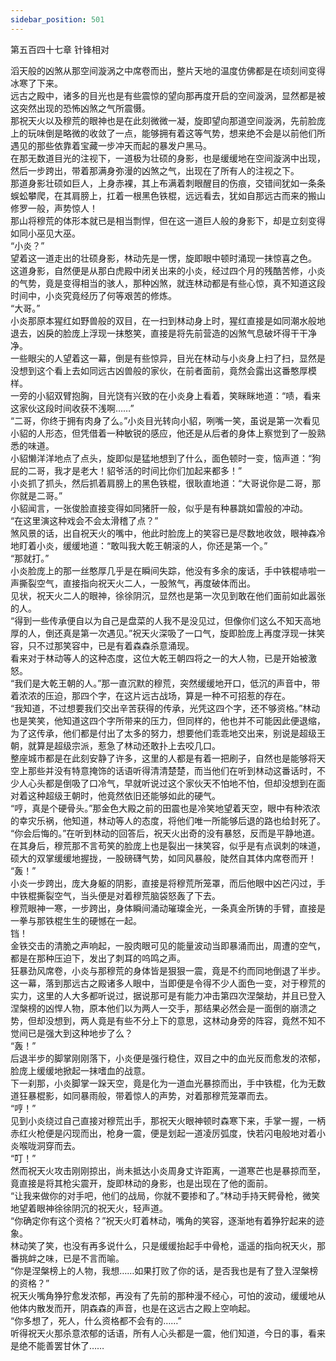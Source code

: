 ```yaml
---
sidebar_position: 501
---
```

 第五百四十七章 针锋相对


滔天般的凶煞从那空间漩涡之中席卷而出，整片天地的温度仿佛都是在顷刻间变得冰寒了下来。  
远古之殿中，诸多的目光也是有些震惊的望向那再度开启的空间漩涡，显然都是被这突然出现的恐怖凶煞之气所震慑。  
那祝天火以及穆荒的眼神也是在此刻微微一凝，旋即望向那道空间漩涡，先前脸庞上的玩味倒是略微的收敛了一点，能够拥有着这等气势，想来绝不会是以前他们所遇见的那些依靠着宝藏一步冲天而起的暴发户黑马。  
在那无数道目光的注视下，一道极为壮硕的身影，也是缓缓地在空间漩涡中出现，然后一步跨出，带着那满身弥漫的凶煞之气，出现在了所有人的注视之下。  
那道身影壮硕如巨人，上身赤裸，其上布满着刺眼醒目的伤痕，交错间犹如一条条蜈蚣攀爬，在其肩膀上，扛着一根黑色铁棍，远远看去，犹如自那远古而来的搬山修罗一般，声势惊人！  
那山将穆荒的体形本就已是相当剽悍，但在这一道巨人般的身影下，却是立刻变得如同小巫见大巫。  
“小炎？”  
望着这一道走出的壮硕身影，林动先是一愣，旋即眼中顿时涌现一抹惊喜之色。  
这道身影，自然便是从那白虎殿中闭关出来的小炎，经过四个月的残酷苦修，小炎的气势，竟是变得相当的骇人，那种凶煞，就连林动都是有些心惊，真不知道这段时间中，小炎究竟经历了何等艰苦的修炼。  
“大哥。”  
小炎那原本猩红如野兽般的双目，在一扫到林动身上时，猩红直接是如同潮水般地退去，凶戾的脸庞上浮现一抹憨笑，直接是将先前营造的凶煞气息破坏得干干净净。  
一些眼尖的人望着这一幕，倒是有些惊异，目光在林动与小炎身上扫了扫，显然是没想到这个看上去如同远古凶兽般的家伙，在前者面前，竟然会露出这番憨厚模样。  
一旁的小貂双臂抱胸，目光饶有兴致的在小炎身上看着，笑眯眯地道：“啧，看来这家伙这段时间收获不浅啊……”  
“二哥，你终于拥有肉身了么。”小炎目光转向小貂，咧嘴一笑，虽说是第一次看见小貂的人形态，但凭借着一种敏锐的感应，他还是从后者的身体上察觉到了一股熟悉的味道。  
小貂懒洋洋地点了点头，旋即似是猛地想到了什么，面色顿时一变，恼声道：“狗屁的二哥，我才是老大！貂爷活的时间比你们加起来都多！”  
小炎抓了抓头，然后抓着肩膀上的黑色铁棍，很耿直地道：“大哥说你是二哥，那你就是二哥。”  
小貂闻言，一张俊脸直接变得如同猪肝一般，似乎是有种暴跳如雷般的冲动。  
“在这里演这种戏会不会太滑稽了点？”  
煞风景的话，出自祝天火的嘴中，他此时脸庞上的笑容已是尽数地收敛，眼神森冷地盯着小炎，缓缓地道：“敢叫我大乾王朝滚的人，你还是第一个。”  
“那就打。”  
小炎脸庞上的那一丝憨厚几乎是在瞬间失踪，他没有多余的废话，手中铁棍哧啦一声撕裂空气，直接指向祝天火二人，一股煞气，再度破体而出。  
见状，祝天火二人的眼神，徐徐阴沉，显然也是第一次见到敢在他们面前如此嚣张的人。  
“得到一些传承便自以为自己是盘菜的人我不是没见过，但像你们这么不知天高地厚的人，倒还真是第一次遇见。”祝天火深吸了一口气，旋即脸庞上再度浮现一抹笑容，只不过那笑容中，已是有着森森杀意涌现。  
看来对于林动等人的这种态度，这位大乾王朝四将之一的大人物，已是开始被激怒。  
“我们是大乾王朝的人。”那一直沉默的穆荒，突然缓缓地开口，低沉的声音中，带着浓浓的压迫，那四个字，在这片远古战场，算是一种不可招惹的存在。  
“我知道，不过想要我们交出辛苦获得的传承，光凭这四个字，还不够资格。”林动也是笑笑，他知道这四个字所带来的压力，但同样的，他也并不可能因此便退缩，为了这传承，他们都是付出了太多的努力，想要他们乖乖地交出来，别说是超级王朝，就算是超级宗派，惹急了林动还敢扑上去咬几口。  
整座城市都是在此刻安静了许多，这里的人都是有着一把刷子，自然也是能够将天空上那些并没有特意掩饰的话语听得清清楚楚，而当他们在听到林动这番话时，不少人心头都是倒吸了口冷气，早就听说过这个家伙天不怕地不怕，但却没想到在面对着这种超级王朝时，他竟然依旧还能够如此的硬气。  
“哼，真是个硬骨头。”那金色大殿之前的田震也是冷笑地望着天空，眼中有种浓浓的幸灾乐祸，他知道，林动等人的态度，将他们唯一所能够后退的路也给封死了。  
“你会后悔的。”在听到林动的回答后，祝天火出奇的没有暴怒，反而是平静地道。  
在其身后，穆荒那不言苟笑的脸庞上也是裂出一抹笑容，似乎是有点讽刺的味道，硕大的双掌缓缓地握拢，一股磅礴气势，如同风暴般，陡然自其体内席卷而开！  
“轰！”  
小炎一步跨出，庞大身躯的阴影，直接是将穆荒所笼罩，而后他眼中凶芒闪过，手中铁棍撕裂空气，当头便是对着穆荒脑袋怒轰了下去。  
穆荒眼神一寒，一步跨出，身体瞬间涌动璀璨金光，一条真金所铸的手臂，直接是一拳与那铁棍生生的硬憾在一起。  
铛！  
金铁交击的清脆之声响起，一股肉眼可见的能量波动当即暴涌而出，周遭的空气，都是在那种压迫下，发出了刺耳的呜鸣之声。  
狂暴劲风席卷，小炎与那穆荒的身体皆是狠狠一震，竟是不约而同地倒退了半步。  
这一幕，落到那远古之殿诸多人眼中，当即便是令得不少人面色一变，对于穆荒的实力，这里的人大多都听说过，据说那可是有能力冲击第四次涅槃劫，并且已登入涅槃榜的凶悍人物，原本他们以为两人一交手，那结果必然会是一面倒的崩溃之势，但却没想到，两人竟是有些不分上下的意思，这林动身旁的阵容，竟然不知不觉间已是强大到这种地步了么？  
“轰！”  
后退半步的脚掌刚刚落下，小炎便是强行稳住，双目之中的血光反而愈发的浓郁，脸庞上缓缓地掀起一抹嗜血的战意。  
下一刹那，小炎脚掌一跺天空，竟是化为一道血光暴掠而出，手中铁棍，化为无数道狂暴棍影，如同暴雨般，带着惊人的声势，对着那穆荒笼罩而去。  
“哼！”  
见到小炎绕过自己直接对穆荒出手，那祝天火眼神顿时森寒下来，手掌一握，一柄赤红火枪便是闪现而出，枪身一震，便是划起一道凌厉弧度，快若闪电般地对着小炎喉咙洞穿而去。  
“叮！”  
然而祝天火攻击刚刚掠出，尚未抵达小炎周身丈许距离，一道寒芒也是暴掠而至，竟直接是将其枪尖震开，旋即林动的身影，也是出现在了他的面前。  
“让我来做你的对手吧，他们的战局，你就不要掺和了。”林动手持天鳄骨枪，微笑地望着眼神徐徐阴沉的祝天火，轻声道。  
“你确定你有这个资格？”祝天火盯着林动，嘴角的笑容，逐渐地有着狰狞起来的迹象。  
林动笑了笑，也没有再多说什么，只是缓缓抬起手中骨枪，遥遥的指向祝天火，那番挑衅之味，已是不言而喻。  
“你是涅槃榜上的人物，我想……如果打败了你的话，是否我也是有了登入涅槃榜的资格？”  
祝天火嘴角狰狞愈发浓郁，再没有了先前的那种漫不经心，可怕的波动，缓缓地从他体内散发而开，阴森森的声音，也是在这远古之殿上空响起。  
“你多想了，死人，什么资格都不会有的……”  
听得祝天火那杀意浓郁的话语，所有人心头都是一震，他们知道，今日的事，看来是绝不能善罢甘休了……  
  
  
